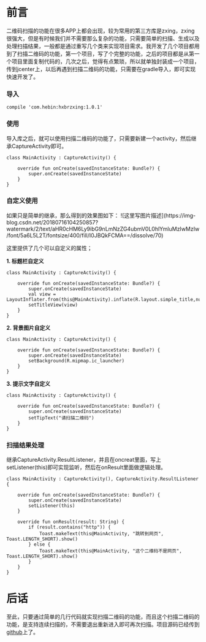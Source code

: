 # 前言
二维码扫描的功能在很多APP上都会出现，较为常用的第三方库是zxing，zxing很强大，但是有时候我们并不需要那么复杂的功能，只需要简单的扫描、生成以及处理扫描结果，一般都是通过重写几个类来实现项目需求。我开发了几个项目都用到了扫描二维码的功能，第一个项目，写了个完整的功能，之后的项目都是从第一个项目里面复制代码的，几次之后，觉得有点繁琐，所以就单独封装成一个项目，传到jcenter上，以后再遇到扫描二维码的功能，只需要在gradle导入，即可实现快速开发了。

<h3>导入</h3>

```
compile 'com.hebin:hxbrzxing:1.0.1'
```
<h3>使用</h3>
导入库之后，就可以使用扫描二维码的功能了，只需要新建一个activity，然后继承CaptureActivity即可。

```
class MainActivity : CaptureActivity() {

    override fun onCreate(savedInstanceState: Bundle?) {
        super.onCreate(savedInstanceState)
    }
}

```
<h3>自定义使用</h3>
如果只是简单的继承，那么得到的效果图如下：
![这里写图片描述](https://img-blog.csdn.net/20180716104250857?watermark/2/text/aHR0cHM6Ly9ibG9nLmNzZG4ubmV0L0hlYmluMzIwMzIw/font/5a6L5L2T/fontsize/400/fill/I0JBQkFCMA==/dissolve/70)

这里提供了几个可以自定义的属性；

 **1. 标题栏自定义**

```
class MainActivity : CaptureActivity() {

    override fun onCreate(savedInstanceState: Bundle?) {
        super.onCreate(savedInstanceState)
        val view = LayoutInflater.from(this@MainActivity).inflate(R.layout.simple_title,null)
        setTitleView(view)
    }
}

```
 **2. 背景图片自定义**
 

```
class MainActivity : CaptureActivity() {

    override fun onCreate(savedInstanceState: Bundle?) {
        super.onCreate(savedInstanceState)
        setBackground(R.mipmap.ic_launcher)
    }
}

```
 **3. 提示文字自定义**
 

```
class MainActivity : CaptureActivity() {

    override fun onCreate(savedInstanceState: Bundle?) {
        super.onCreate(savedInstanceState)
        setTipText("请扫描二维码")
    }
}
```
<h3>扫描结果处理</h3>
继承CaptureActivity.ResultListener，并且在oncreat里面，写上setListener(this)即可实现监听，然后在onResult里面做逻辑处理。

```
class MainActivity : CaptureActivity(), CaptureActivity.ResultListener {

    override fun onCreate(savedInstanceState: Bundle?) {
        super.onCreate(savedInstanceState)
        setListener(this)
    }

    override fun onResult(result: String) {
        if (result.contains("http")) {
            Toast.makeText(this@MainActivity, "跳转到网页", Toast.LENGTH_SHORT).show()
        } else {
            Toast.makeText(this@MainActivity, "这个二维码不是网页", Toast.LENGTH_SHORT).show()
        }
    }
}
```
# 后话
至此，只要通过简单的几行代码就实现扫描二维码的功能，而且这个扫描二维码的功能，是支持连续扫描的，不需要退出重新进入即可再次扫描。项目源码已经传到[github][1]上了。

[1]: https://github.com/Hebin320/Zxing

